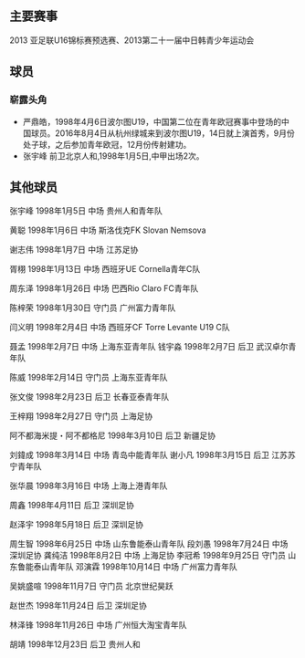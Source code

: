 ## 主要赛事
2013 亚足联U16锦标赛预选赛、2013第二十一届中日韩青少年运动会

## 球员
### 崭露头角
* 严鼎皓，1998年4月6日波尔图U19，中国第二位在青年欧冠赛事中登场的中国球员。2016年8月4日从杭州绿城来到波尔图U19，14日就上演首秀，9月份处子球，之后参加青年欧冠，12月份传射建功。
* 张宇峰 前卫北京人和,1998年1月5日,中甲出场2次。

## 其他球员
张宇峰 1998年1月5日 中场 贵州人和青年队

黄聪 1998年1月6日 中场 斯洛伐克FK Slovan Nemsova

谢志伟 1998年1月7日 中场 江苏足协

胥栩 1998年1月13日 中场 西班牙UE Cornella青年C队

周东泽 1998年1月26日 中场 巴西Rio Claro FC青年队

陈梓荣 1998年1月30日 守门员 广州富力青年队

闫义明 1998年2月4日 中场 西班牙CF Torre Levante U19 C队

聂孟 1998年2月7日 中场 上海东亚青年队
钱宇淼 1998年2月7日 后卫 武汉卓尔青年队

陈威 1998年2月14日 守门员 上海东亚青年队

张文俊 1998年2月23日 后卫 长春亚泰青年队

王梓翔 1998年2月27日 守门员 上海足协

阿不都海米提・阿不都格尼 1998年3月10日 后卫 新疆足协

刘鍏成 1998年3月14日 中场 青岛中能青年队
谢小凡 1998年3月15日 后卫 江苏苏宁青年队

张华晨 1998年3月16日 中场 上海上港青年队

周鑫 1998年4月11日 后卫 深圳足协

赵泽宇 1998年5月18日 后卫 深圳足协

周生智 1998年6月25日 中场 山东鲁能泰山青年队
段刘愚 1998年7月24日 中场 深圳足协
龚纯洁 1998年8月2日 中场 上海足协
李冠希 1998年9月25日 守门员 山东鲁能泰山青年队
邓演霖 1998年10月14日 中场 广州富力青年队

吴姚盛喧 1998年11月7日 守门员 北京世纪昊跃

赵世杰 1998年11月24日 后卫 深圳足协

林泽锋 1998年11月26日 中场 广州恒大淘宝青年队

胡靖 1998年12月23日 后卫 贵州人和
